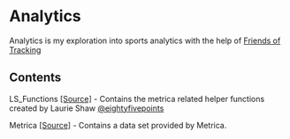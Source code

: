 # Analytics

Analytics is my exploration into sports analytics with the help of [Friends of Tracking](https://github.com/Friends-of-Tracking-Data-FoTD)

## Contents

LS_Functions [[Source]](https://github.com/Friends-of-Tracking-Data-FoTD/LaurieOnTracking) - Contains the metrica related helper functions created by Laurie Shaw [@eightyfivepoints](https://twitter.com/EightyFivePoint)

Metrica [[Source]](https://github.com/metrica-sports/sample-data) - Contains a data set provided by Metrica.

